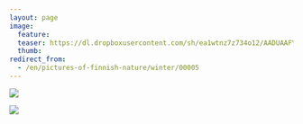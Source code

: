 ```yaml
---
layout: page
image:
  feature:
  teaser: https://dl.dropboxusercontent.com/sh/ea1wtnz7z734o12/AADUAAFYz2wlTeJW-JFmCOala/luontokuvat/talvi/IMG10241-245px.jpg
  thumb:
redirect_from:
  - /en/pictures-of-finnish-nature/winter/00005
---
```


[![](https://dl.dropboxusercontent.com/sh/ea1wtnz7z734o12/AACyO4OiPcJ0z__dVMQ3O0l2a/luontokuvat/talvi/IMG10241-800px.jpg)](https://dl.dropboxusercontent.com/sh/ea1wtnz7z734o12/AAA5DKIYb8ioGyzNEys-RMGfa/luontokuvat/talvi/IMG10241.jpg)

[![](https://dl.dropboxusercontent.com/sh/ea1wtnz7z734o12/AAD4EJ_zn0N8K0xpgslgZQgTa/luontokuvat/talvi/IMG10243-800px.jpg)](https://dl.dropboxusercontent.com/sh/ea1wtnz7z734o12/AAAse6HVocwDYQYAHxfue1qma/luontokuvat/talvi/IMG10243.jpg)
